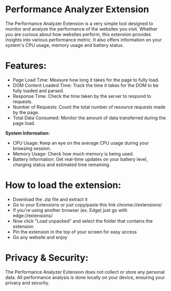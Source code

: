 # Performance Analyzer Extension
The Performance Analyzer Extension is a very simple tool designed to monitor and analyze the performance of the websites you visit. Whether you are curious about how websites perform, this extension provides insights into various performance metric. It also offers information on your system's CPU usage, memory usage and battery status.

# Features:
+ Page Load Time: Measure how long it takes for the page to fully load.<br>
+ DOM Content Loaded Time: Track the time it takes for the DOM to be fully loaded and parsed.<br>
+ Response Time: Check the time taken by the server to respond to requests.<br>
+ Number of Requests: Count the total number of resource requests made by the page.<br>
+ Total Data Consumed: Monitor the amount of data transferred during the page load.<br>

<b>System Information:</b>
+ CPU Usage: Keep an eye on the average CPU usage during your browsing session.<br>
+ Memory Usage: Check how much memory is being used.<br>
+ Battery Information: Get real-time updates on your battery level, charging status and estimated time remaining.

# How to load the extension:
+ Download the .zip file and extract it
+ Go to your Extensions or just copy/paste this link chrome://extensions/
+ If you're using another browser (ex. Edge) just go with edge://extensions/
+ Now click "Load unpacked" and select the folder that contains the extension
+ Pin the extension in the top of your screen for easy access
+ Go any website and enjoy

# Privacy & Security:
The Performance Analyzer Extension does not collect or store any personal data. All performance analysis is done locally on your device, ensuring your privacy and security.

